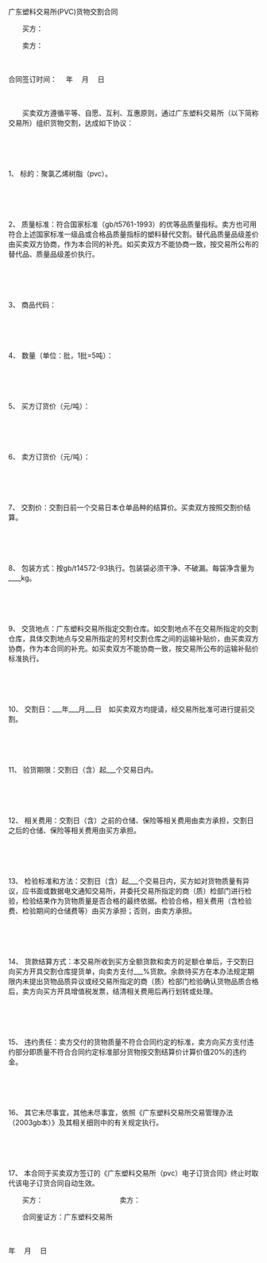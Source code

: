 



广东塑料交易所(PVC)货物交割合同



 

　　买方：

　　卖方：

　　


 合同签订时间：　 年　 月　 日
 
　　



　　买卖双方遵循平等、自愿、互利、互惠原则，通过广东塑料交易所（以下简称交易所）组织货物交割，达成如下协议：

　　

　　

1、
标的：聚氯乙烯树脂（pvc）。

　　

　　

2、
质量标准：符合国家标准（gb/t5761-1993）的优等品质量指标。卖方也可用符合上述国家标准一级品或合格品质量指标的塑料替代交割。替代品质量品级差价由买卖双方协商，作为本合同的补充。如买卖双方不能协商一致，按交易所公布的替代品、质量品级差价执行。

　　

　　

3、
商品代码：

　　

　　

4、
数量（单位：批，1批=5吨）：

　　

　　

5、
买方订货价（元/吨）：

　　

　　

6、
卖方订货价（元/吨）：

　　

　　

7、
交割价：交割日前一个交易日本仓单品种的结算价。买卖双方按照交割价结算。

　　

　　

8、
包装方式：按gb/t14572-93执行。包装袋必须干净、不破漏。每袋净含量为____kg。

　　

　　

9、
交货地点：广东塑料交易所指定交割仓库。如交割地点不在交易所指定的交割仓库，具体交割地点与交易所指定的芳村交割仓库之间的运输补贴价，由买卖双方协商，作为本合同的补充。如买卖双方不能协商一致，按交易所公布的运输补贴价标准执行。

　　

　　

10、
交割日：___年___月___日　如买卖双方均提请，经交易所批准可进行提前交割。

　　

　　

11、
验货期限：交割日（含）起___个交易日内。

　　

　　

12、
相关费用：交割日（含）之前的仓储、保险等相关费用由卖方承担，交割日之后的仓储、保险等相关费用由买方承担。

　　

　　

13、
检验标准和方法：交割日（含）起___个交易日内，买方如对货物质量有异议，应书面或数据电文通知交易所，并委托交易所指定的商（质）检部门进行检验，检验结果作为货物质量是否合格的最终依据。检验合格，相关费用（含检验费、检验期间的仓储费等）由买方承担；否则，由卖方承担。

　　

　　

14、
货款结算方式：本交易所收到买方全额货款和卖方的足额仓单后，于交割日向买方开具交割仓库提货单，向卖方支付___%货款。余款待买方在本办法规定期限内未提出货物品质异议或经交易所指定的商（质）检部门检验确认货物品质合格后，卖方向买方开具增值税发票，结清相关费用后再行划转或处理。

　　

　　

15、
违约责任：卖方交付的货物质量不符合合同约定的标准，卖方向买方支付违约部分即质量不符合合同约定标准部分货物按交割结算价计算价值20%的违约金。

　　

　　

16、
其它未尽事宜，其他未尽事宜，依照《广东塑料交易所交易管理办法（2003gb本）》及其相关细则中的有关规定执行。

　　

　　

17、
本合同于买卖双方签订的《广东塑料交易所（pvc）电子订货合同》终止时取代该电子订货合同自动生效。　　

　　买方：　　　　　　　　　　　卖方：

　　合同鉴证方：广东塑料交易所

　　


 年 　月　 日
 
　　

